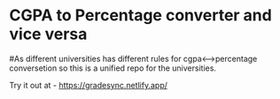 # CGPA to Percentage converter and vice versa

#As different universities has different rules for cgpa<-->percentage conversetion so this is a unified repo for the universities.

Try it out at - https://gradesync.netlify.app/
